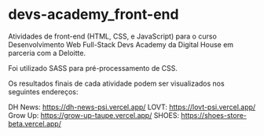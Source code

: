 # devs-academy_front-end
Atividades de front-end (HTML, CSS, e JavaScript) para o curso Desenvolvimento Web Full-Stack Devs Academy da Digital House em parceria com a Deloitte.

Foi utilizado SASS para pré-processamento de CSS.

Os resultados finais de cada atividade podem ser visualizados nos seguintes endereços:

DH News:  https://dh-news-psi.vercel.app/
LOVT:     https://lovt-psi.vercel.app/
Grow Up:  https://grow-up-taupe.vercel.app/
SHOES:    https://shoes-store-beta.vercel.app/
